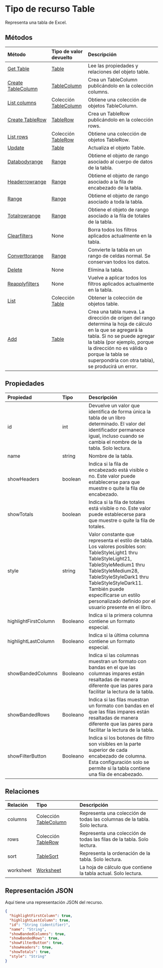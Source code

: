 # <a name="table-resource-type"></a>Tipo de recurso Table

Representa una tabla de Excel.


## <a name="methods"></a>Métodos

| Método           | Tipo de valor devuelto    |Descripción|
|:---------------|:--------|:----------|
|[Get Table](../api/table_get.md) | [Table](table.md) |Lee las propiedades y relaciones del objeto table.|
|[Create TableColumn](../api/table_post_columns.md) |[TableColumn](tablecolumn.md)| Crea un TableColumn publicándolo en la colección columns.|
|[List columns](../api/table_list_columns.md) |Colección [TableColumn](tablecolumn.md)| Obtiene una colección de objetos TableColumn.|
|[Create TableRow](../api/table_post_rows.md) |[TableRow](tablerow.md)| Crea un TableRow publicándolo en la colección rows.|
|[List rows](../api/table_list_rows.md) |Colección [TableRow](tablerow.md)| Obtiene una colección de objetos TableRow.|
|[Update](../api/table_update.md) | [Table](table.md)   |Actualiza el objeto Table. |
|[Databodyrange](../api/table_databodyrange.md)|[Range](range.md)|Obtiene el objeto de rango asociado al cuerpo de datos de la tabla.|
|[Headerrowrange](../api/table_headerrowrange.md)|[Range](range.md)|Obtiene el objeto de rango asociado a la fila de encabezado de la tabla.|
|[Range](../api/table_range.md)|[Range](range.md)|Obtiene el objeto de rango asociado a toda la tabla.|
|[Totalrowrange](../api/table_totalrowrange.md)|[Range](range.md)|Obtiene el objeto de rango asociado a la fila de totales de la tabla.|
|[Clearfilters](../api/table_clearfilters.md)|None|Borra todos los filtros aplicados actualmente en la tabla.|
|[Converttorange](../api/table_converttorange.md)|[Range](range.md)|Convierte la tabla en un rango de celdas normal. Se conservan todos los datos.|
|[Delete](../api/table_delete.md)|None|Elimina la tabla.|
|[Reapplyfilters](../api/table_reapplyfilters.md)|None|Vuelve a aplicar todos los filtros aplicados actualmente en la tabla.|
|[List](../api/table_list.md) | Colección [Table](table.md) |Obtener la colección de objetos table. |
|[Add](../api/tablecollection_add.md)|[Table](table.md)|Crea una tabla nueva. La dirección de origen del rango determina la hoja de cálculo en la que se agregará la tabla. Si no se puede agregar la tabla (por ejemplo, porque la dirección no es válida o porque la tabla se superpondría con otra tabla), se producirá un error.|

## <a name="properties"></a>Propiedades
| Propiedad     | Tipo   |Descripción|
|:---------------|:--------|:----------|
|id|int|Devuelve un valor que identifica de forma única la tabla de un libro determinado. El valor del identificador permanece igual, incluso cuando se cambia el nombre de la tabla. Solo lectura.|
|name|string|Nombre de la tabla.|
|showHeaders|boolean|Indica si la fila de encabezado está visible o no. Este valor puede establecerse para que muestre o quite la fila de encabezado.|
|showTotals|boolean|Indica si la fila de totales está visible o no. Este valor puede establecerse para que muestre o quite la fila de totales.|
|style|string|Valor constante que representa el estilo de tabla. Los valores posibles son: TableStyleLight1 thru TableStyleLight21, TableStyleMedium1 thru TableStyleMedium28, TableStyleStyleDark1 thru TableStyleStyleDark11. También puede especificarse un estilo personalizado definido por el usuario presente en el libro.|
|highlightFirstColumn|Booleano|Indica si la primera columna contiene un formato especial.   |
|highlightLastColumn|Booleano|Indica si la última columna contiene un formato especial. |
|showBandedColumns|Booleano|Indica si las columnas muestran un formato con bandas en el que las columnas impares están resaltadas de manera diferente que las pares para facilitar la lectura de la tabla.   |
|showBandedRows|Booleano|Indica si las filas muestran un formato con bandas en el que las filas impares están resaltadas de manera diferente que las pares para facilitar la lectura de la tabla.    |
|showFilterButton|Booleano|Indica si los botones de filtro son visibles en la parte superior de cada encabezado de columna. Esta configuración solo se permite si la tabla contiene una fila de encabezado.   |

## <a name="relationships"></a>Relaciones
| Relación | Tipo   |Descripción|
|:---------------|:--------|:----------|
|columns|Colección [TableColumn](tablecolumn.md)|Representa una colección de todas las columnas de la tabla. Solo lectura.|
|rows|Colección [TableRow](tablerow.md)|Representa una colección de todas las filas de la tabla. Solo lectura.|
|sort|[TableSort](tablesort.md)|Representa la ordenación de la tabla. Solo lectura.|
|worksheet|[Worksheet](worksheet.md)|La hoja de cálculo que contiene la tabla actual. Solo lectura.|

## <a name="json-representation"></a>Representación JSON

Aquí tiene una representación JSON del recurso.

<!-- {
  "blockType": "resource",
  "optionalProperties": [

  ],
  "@odata.type": "microsoft.graph.table"
}-->

```json
{
  "highlightFirstColumn": true,
  "highlightLastColumn": true,
  "id": "String (identifier)",
  "name": "String",
  "showBandedColumns": true,
  "showBandedRows": true,
  "showFilterButton": true,
  "showHeaders": true,
  "showTotals": true,
  "style": "String"
}

```

<!-- uuid: 8fcb5dbc-d5aa-4681-8e31-b001d5168d79
2015-10-25 14:57:30 UTC -->
<!-- {
  "type": "#page.annotation",
  "description": "Table resource",
  "keywords": "",
  "section": "documentation",
  "tocPath": ""
}-->
